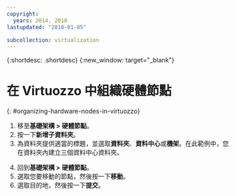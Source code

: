 ```yaml
---
copyright:
  years: 2014, 2018
lastupdated: "2018-01-05"

subcollection: virtualization
---
```

{:shortdesc: .shortdesc}
{:new_window: target="_blank"}

# 在 Virtuozzo 中組織硬體節點
{: #organizing-hardware-nodes-in-virtuozzo}

1. 移至**基礎架構 > 硬體節點**。
2. 按一下**新增子資料夾**。
3. 為資料夾提供適當的標題，並選取**資料夾**、**資料中心**或**機架**。在此範例中，您在資料夾內建立三個資料中心資料夾。<!--Many people may then create additional folders or racks for their specific customers, should they choose to resell Virtuozzo Hardware Nodes.-->
<!--4. Review your structure and move as needed.-->
4. 回到**基礎架構 > 硬體節點**。
5. 選取您要移動的節點，然後按一下**移動**。
6. 選取目的地，然後按一下**提交**。
